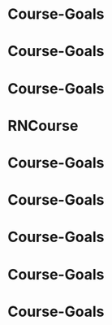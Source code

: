 # Course-Goals
# Course-Goals
# Course-Goals
# RNCourse
# Course-Goals
# Course-Goals
# Course-Goals
# Course-Goals
# Course-Goals
